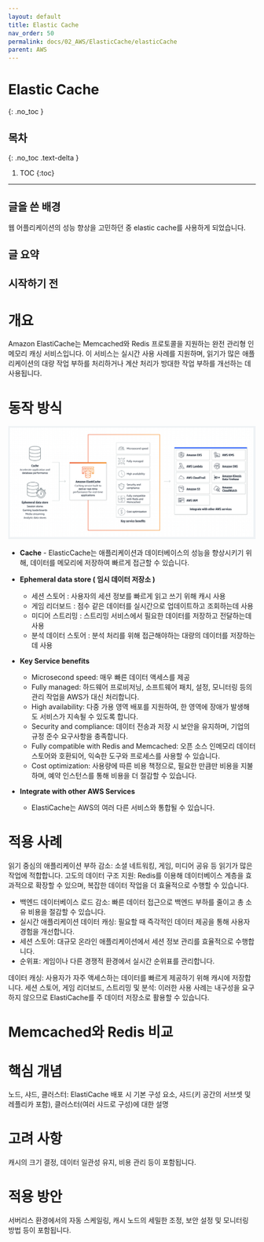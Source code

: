 ```yaml
---
layout: default
title: Elastic Cache
nav_order: 50
permalink: docs/02_AWS/ElasticCache/elasticCache
parent: AWS
---
```


# Elastic Cache
{: .no_toc }

## 목차
{: .no_toc .text-delta }

1. TOC
{:toc}

---

## 글을 쓴 배경

웹 어플리케이션의 성능 향상을 고민하던 중 elastic cache를 사용하게 되었습니다.

## 글 요약

## 시작하기 전

# 개요

Amazon ElastiCache는 Memcached와 Redis 프로토콜을 지원하는 완전 관리형 인메모리 캐싱 서비스입니다. 
이 서비스는 실시간 사용 사례를 지원하며, 읽기가 많은 애플리케이션의 대량 작업 부하를 처리하거나 계산 처리가 방대한 작업 부하를 개선하는 데 사용됩니다.

# 동작 방식

![img-1.png](img-1.png)

- **Cache** - ElasticCache는 애플리케이션과 데이터베이스의 성능을 향상시키기 위해, 데이터를 메모리에 저장하여 빠르게 접근할 수 있습니다.
- **Ephemeral data store ( 임시 데이터 저장소 )**
  - 세션 스토어 : 사용자의 세션 정보를 빠르게 읽고 쓰기 위해 캐시 사용
  - 게임 리더보드 : 점수 같은 데이터를 실시간으로 업데이트하고 조회하는데 사용
  - 미디어 스트리밍 : 스트리밍 서비스에서 필요한 데이터를 저장하고 전달하는데 사용
  - 분석 데이터 스토어 : 분석 처리를 위해 접근해야하는 대량의 데이터를 저장하는데 사용


- **Key Service benefits**
  - Microsecond speed: 매우 빠른 데이터 액세스를 제공
  - Fully managed: 하드웨어 프로비저닝, 소프트웨어 패치, 설정, 모니터링 등의 관리 작업을 AWS가 대신 처리합니다.
  - High availability: 다중 가용 영역 배포를 지원하여, 한 영역에 장애가 발생해도 서비스가 지속될 수 있도록 합니다.
  - Security and compliance: 데이터 전송과 저장 시 보안을 유지하며, 기업의 규정 준수 요구사항을 충족합니다.
  - Fully compatible with Redis and Memcached: 오픈 소스 인메모리 데이터 스토어와 호환되어, 익숙한 도구와 프로세스를 사용할 수 있습니다.
  - Cost optimization: 사용량에 따른 비용 책정으로, 필요한 만큼만 비용을 지불하며, 예약 인스턴스를 통해 비용을 더 절감할 수 있습니다.


- **Integrate with other AWS Services**
  - ElastiCache는 AWS의 여러 다른 서비스와 통합될 수 있습니다.

# 적용 사례

읽기 중심의 애플리케이션 부하 감소: 소셜 네트워킹, 게임, 미디어 공유 등 읽기가 많은 작업에 적합합니다.
고도의 데이터 구조 지원: Redis를 이용해 데이터베이스 계층을 효과적으로 확장할 수 있으며, 복잡한 데이터 작업을 더 효율적으로 수행할 수 있습니다.

- 백엔드 데이터베이스 로드 감소: 빠른 데이터 접근으로 백엔드 부하를 줄이고 총 소유 비용을 절감할 수 있습니다.
- 실시간 애플리케이션 데이터 캐싱: 필요할 때 즉각적인 데이터 제공을 통해 사용자 경험을 개선합니다.
- 세션 스토어: 대규모 온라인 애플리케이션에서 세션 정보 관리를 효율적으로 수행합니다.
- 순위표: 게임이나 다른 경쟁적 환경에서 실시간 순위표를 관리합니다.

데이터 캐싱: 사용자가 자주 액세스하는 데이터를 빠르게 제공하기 위해 캐시에 저장합니다.
세션 스토어, 게임 리더보드, 스트리밍 및 분석: 이러한 사용 사례는 내구성을 요구하지 않으므로 ElastiCache를 주 데이터 저장소로 활용할 수 있습니다.

# Memcached와 Redis 비교

# 핵심 개념
노드, 샤드, 클러스터: ElastiCache 배포 시 기본 구성 요소, 샤드(키 공간의 서브셋 및 레플리카 포함), 클러스터(여러 샤드로 구성)에 대한 설명

# 고려 사항

캐시의 크기 결정, 데이터 일관성 유지, 비용 관리 등이 포함됩니다.

# 적용 방안

서버리스 환경에서의 자동 스케일링, 캐시 노드의 세밀한 조정, 보안 설정 및 모니터링 방법 등이 포함됩니다.